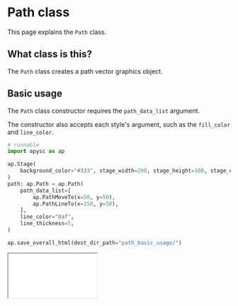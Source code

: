 # Path class

This page explains the `Path` class.

## What class is this?

The `Path` class creates a path vector graphics object.

## Basic usage

The `Path` class constructor requires the `path_data_list` argument.

The constructor also accepts each style's argument, such as the `fill_color` and `line_color`.

```py
# runnable
import apysc as ap

ap.Stage(
    background_color="#333", stage_width=200, stage_height=100, stage_elem_id="stage"
)
path: ap.Path = ap.Path(
    path_data_list=[
        ap.PathMoveTo(x=50, y=50),
        ap.PathLineTo(x=150, y=50),
    ],
    line_color="0af",
    line_thickness=5,
)

ap.save_overall_html(dest_dir_path="path_basic_usage/")
```

<iframe src="static/path_basic_usage/index.html" width="200" height="100"></iframe>